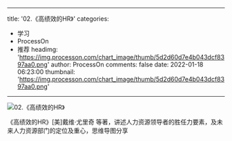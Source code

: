 
---
title: '02.《高绩效的HR》'
categories: 
 - 学习
 - ProcessOn
 - 推荐
headimg: 'https://img.processon.com/chart_image/thumb/5d2d60d7e4b043dcf8397aa0.png'
author: ProcessOn
comments: false
date: 2022-01-18 06:23:00
thumbnail: 'https://img.processon.com/chart_image/thumb/5d2d60d7e4b043dcf8397aa0.png'
---

<div>   
<img class="thumb" alt="02.《高绩效的HR》" src="https://img.processon.com/chart_image/thumb/5d2d60d7e4b043dcf8397aa0.png" referrerpolicy="no-referrer">
<p>《高绩效的HR》[美]戴维·尤里奇 等著，讲述人力资源领导者的胜任力要素，及未来人力资源部门的定位及重心，思维导图分享</p>  
</div>
            